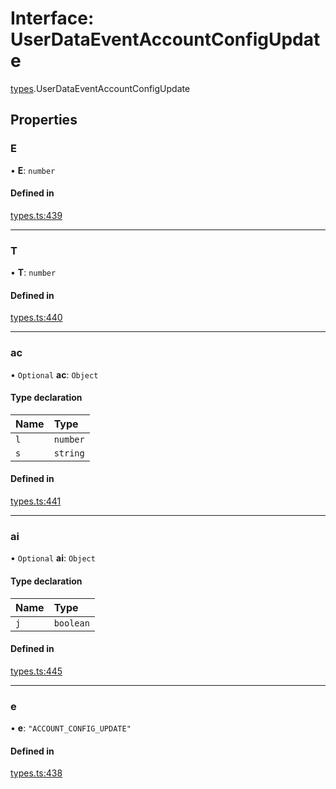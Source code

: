 # Interface: UserDataEventAccountConfigUpdate

[types](../modules/types.md).UserDataEventAccountConfigUpdate

## Properties

### E

• **E**: `number`

#### Defined in

[types.ts:439](https://github.com/Altamoon/altamoon/blob/b1afd68/app/api/types.ts#L439)

___

### T

• **T**: `number`

#### Defined in

[types.ts:440](https://github.com/Altamoon/altamoon/blob/b1afd68/app/api/types.ts#L440)

___

### ac

• `Optional` **ac**: `Object`

#### Type declaration

| Name | Type |
| :------ | :------ |
| `l` | `number` |
| `s` | `string` |

#### Defined in

[types.ts:441](https://github.com/Altamoon/altamoon/blob/b1afd68/app/api/types.ts#L441)

___

### ai

• `Optional` **ai**: `Object`

#### Type declaration

| Name | Type |
| :------ | :------ |
| `j` | `boolean` |

#### Defined in

[types.ts:445](https://github.com/Altamoon/altamoon/blob/b1afd68/app/api/types.ts#L445)

___

### e

• **e**: ``"ACCOUNT_CONFIG_UPDATE"``

#### Defined in

[types.ts:438](https://github.com/Altamoon/altamoon/blob/b1afd68/app/api/types.ts#L438)
